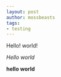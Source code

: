```yaml
---
layout: post
author: mossbeasts
tags:
- testing
---
```


Hello! world!

*Hello world*

**hello world**
